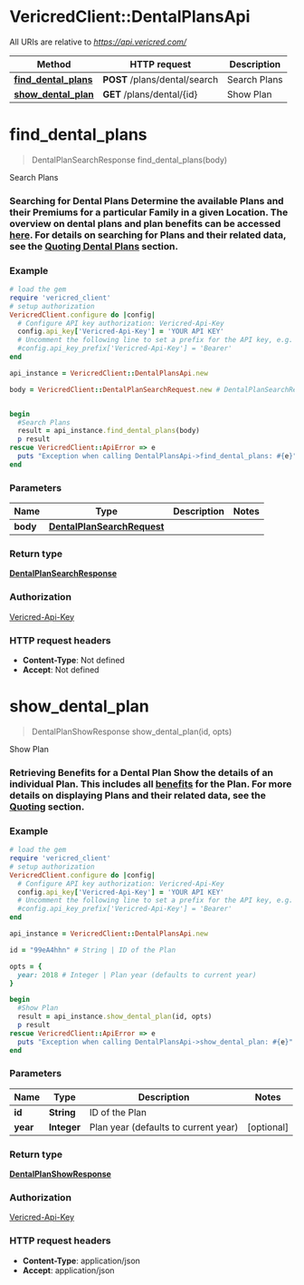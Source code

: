 # VericredClient::DentalPlansApi

All URIs are relative to *https://api.vericred.com/*

Method | HTTP request | Description
------------- | ------------- | -------------
[**find_dental_plans**](DentalPlansApi.md#find_dental_plans) | **POST** /plans/dental/search | Search Plans
[**show_dental_plan**](DentalPlansApi.md#show_dental_plan) | **GET** /plans/dental/{id} | Show Plan


# **find_dental_plans**
> DentalPlanSearchResponse find_dental_plans(body)

Search Plans

### Searching for Dental Plans  Determine the available Plans and their Premiums for a particular Family in a given Location. The overview on dental plans and plan benefits can be accessed [here](#header-dental).  For details on searching for Plans and their related data, see the [Quoting Dental Plans](#header-dental-quotes) section. 

### Example
```ruby
# load the gem
require 'vericred_client'
# setup authorization
VericredClient.configure do |config|
  # Configure API key authorization: Vericred-Api-Key
  config.api_key['Vericred-Api-Key'] = 'YOUR API KEY'
  # Uncomment the following line to set a prefix for the API key, e.g. 'Bearer' (defaults to nil)
  #config.api_key_prefix['Vericred-Api-Key'] = 'Bearer'
end

api_instance = VericredClient::DentalPlansApi.new

body = VericredClient::DentalPlanSearchRequest.new # DentalPlanSearchRequest | 


begin
  #Search Plans
  result = api_instance.find_dental_plans(body)
  p result
rescue VericredClient::ApiError => e
  puts "Exception when calling DentalPlansApi->find_dental_plans: #{e}"
end
```

### Parameters

Name | Type | Description  | Notes
------------- | ------------- | ------------- | -------------
 **body** | [**DentalPlanSearchRequest**](DentalPlanSearchRequest.md)|  | 

### Return type

[**DentalPlanSearchResponse**](DentalPlanSearchResponse.md)

### Authorization

[Vericred-Api-Key](../README.md#Vericred-Api-Key)

### HTTP request headers

 - **Content-Type**: Not defined
 - **Accept**: Not defined



# **show_dental_plan**
> DentalPlanShowResponse show_dental_plan(id, opts)

Show Plan

### Retrieving Benefits for a Dental Plan Show the details of an individual Plan.  This includes all [benefits](#header-dental) for the Plan.  For more details on displaying Plans and their related data, see the [Quoting](#header-individual-quotes) section.

### Example
```ruby
# load the gem
require 'vericred_client'
# setup authorization
VericredClient.configure do |config|
  # Configure API key authorization: Vericred-Api-Key
  config.api_key['Vericred-Api-Key'] = 'YOUR API KEY'
  # Uncomment the following line to set a prefix for the API key, e.g. 'Bearer' (defaults to nil)
  #config.api_key_prefix['Vericred-Api-Key'] = 'Bearer'
end

api_instance = VericredClient::DentalPlansApi.new

id = "99eA4hhn" # String | ID of the Plan

opts = { 
  year: 2018 # Integer | Plan year (defaults to current year)
}

begin
  #Show Plan
  result = api_instance.show_dental_plan(id, opts)
  p result
rescue VericredClient::ApiError => e
  puts "Exception when calling DentalPlansApi->show_dental_plan: #{e}"
end
```

### Parameters

Name | Type | Description  | Notes
------------- | ------------- | ------------- | -------------
 **id** | **String**| ID of the Plan | 
 **year** | **Integer**| Plan year (defaults to current year) | [optional] 

### Return type

[**DentalPlanShowResponse**](DentalPlanShowResponse.md)

### Authorization

[Vericred-Api-Key](../README.md#Vericred-Api-Key)

### HTTP request headers

 - **Content-Type**: application/json
 - **Accept**: application/json



